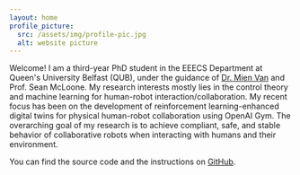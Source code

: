 ```yaml
---
layout: home
profile_picture:
  src: /assets/img/profile-pic.jpg
  alt: website picture
---
```


<p>
  Welcome! I am a third-year PhD student in the EEECS Department at Queen's University Belfast (QUB), under the guidance of <a href="https://sites.google.com/view/mienvan/?pli=1">Dr. Mien Van</a> and Prof. Sean McLoone. My research interests mostly lies in the control theory and machine learning for human-robot interaction/collaboration. My recent focus has been on the development of reinforcement learning-enhanced digital twins for physical human-robot collaboration using OpenAI Gym. The overarching goal of my research is to achieve compliant, safe, and stable behavior of collaborative robots when interacting with humans and their environment.
</p>

<p>
  You can find the source code and the instructions on <a href="https://github.com/eliottvincent/bay">GitHub</a>.
</p>
